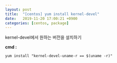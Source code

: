 ```yaml
---
layout: post
title:  "[centos] yum install kernel-devel"
date:   2019-11-20 17:00:21 +0900
categories: [centos, package]
---
```


kernel-devel에서 원하는 버전을 설치하기 

**cmd :**
```
yum install "kernel-devel-uname-r == $(uname -r)"
```
